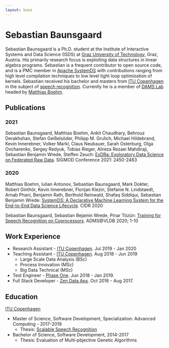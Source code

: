 ```yaml
---
layout: base
---
```


# Sebastian Baunsgaard

Sebastian Baunsgaard is a Ph.D. student at the Institute of Interactive Systems and Data Science (ISDS) at
[Graz University of Technology](https://www.tugraz.at/home/), Graz, Austria.
His primarily research focus is exploiting data structures in linear algebra programs.
Sebastian is a frequent contributor to open source code,
and is a PMC member in [Apache SystemDS](https://systemds.apache.org/)
with contributions ranging from high level compilation techniques to low level tight loop optimization of kernels.
Sebastian received his bachelor and masters from [ITU Copenhagen](https://itu.dk/)
in the subject of [speech recognition](https://dasya.itu.dk/for-students/projects/archive/speechrecognition/).
Currently he is a member of [DAMS Lab](https://damslab.github.io/) headed by [Matthias Boehm](https://mboehm7.github.io/).

## Publications

### 2021

Sebastian Baunsgaard, Matthias Boehm, Ankit Chaudhary, Behrouz Derakhshan, Stefan Geißelsöder, Philipp M. Grulich, Michael Hildebrand, Kevin Innerebner, Volker Markl, Claus Neubauer, Sarah Osterburg, Olga Ovcharenko, Sergey Redyuk, Tobias Rieger, Alireza Rezaei Mahdiraji, Sebastian Benjamin Wrede, Steffen Zeuch:
[ExDRa: Exploratory Data Science on Federated Raw Data](https://dl.acm.org/doi/10.1145/3448016.3457549).
SIGMOD Conference 2021: 2450-2463

### 2020

Matthias Boehm, Iulian Antonov, Sebastian Baunsgaard, Mark Dokter, Robert Ginthör, Kevin Innerebner, Florijan Klezin, Stefanie N. Lindstaedt, Arnab Phani, Benjamin Rath, Berthold Reinwald, Shafaq Siddiqui, Sebastian Benjamin Wrede:
[SystemDS: A Declarative Machine Learning System for the End-to-End Data Science Lifecycle](http://www.cidrdb.org/cidr2020/papers/p22-boehm-cidr20.pdf).
CIDR 2020

Sebastian Baunsgaard, Sebastian Bejamin Wrede, Pinar Tözün:
[Training for Speech Recognition on Coprocessors](http://www.adms-conf.org/2020-camera-ready/ADMS20_01.pdf).
ADMS@VLDB 2020; 1-10

## Work Experience

- Research Assistant - [ITU Copenhagen](https://itu.dk/). Jul 2019 - Jan 2020
- Teaching Assistant - [ITU Copenhagen](https://itu.dk/). Aug 2018 - Jun 2019
  - Large Scale Data Analysis (BSc)
  - Process Innovation (MSc)
  - Big Data Technical (MSc)
- Test Engineer - [Phase One](https://www.phaseone.com/). Jun 2018 - Jan 2019.
- Full Stack Developer - [Zen Data Aps](https://zendata.dk/). Oct 2016 - Aug 2017.

## Education

[ITU Copenhagen](https://itu.dk/)
- Master of Science, Software Development, Specialization: Advanced Computing - 2017-2019
  - Thesis: [Scalable Speech Recognition](https://github.com/sebwrede/Scalable-Speech-Recognition/blob/master/Thesis.pdf)
- Bachelor of Science, Software Development, 2014-2017
  - Thesis: Evaluation of Multi-pbjective Genetic Algorithms
